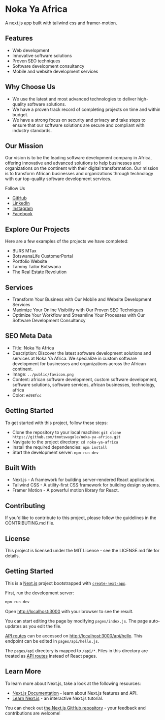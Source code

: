 
# Noka Ya Africa

A next.js app built with tailwind css and framer-motion.

## Features

- Web development
- Innovative software solutions
- Proven SEO techniques
- Software development consultancy
- Mobile and website development services

## Why Choose Us

- We use the latest and most advanced technologies to deliver high-quality software solutions.
- We have a proven track record of completing projects on time and within budget.
- We have a strong focus on security and privacy and take steps to ensure that our software solutions are secure and compliant with industry standards.

## Our Mission

Our vision is to be the leading software development company in Africa, offering innovative and advanced solutions to help businesses and organizations on the continent with their digital transformation. Our mission is to transform African businesses and organizations through technology with our top-quality software development services.

Follow Us
- [GitHub](https://github.com/tmotswagole)
- [LinkedIn](https://www.linkedin.com/in/thabiso-solomon-motswagole/)
- [Instagram](https://www.instagram.com/rethabiso/)
- [Facebook](https://www.facebook.com/profile.php?id=100088387955886)

## Explore Our Projects

Here are a few examples of the projects we have completed:

- BURS MTax
- BotswanaLife CustomerPortal
- Portfolio Website
- Tammy Tailor Botswana
- The Real Estate Revolution

## Services

- Transform Your Business with Our Mobile and Website Development Services
- Maximize Your Online Visibility with Our Proven SEO Techniques
- Optimize Your Workflow and Streamline Your Processes with Our Software Development Consultancy

## SEO Meta Data

- Title: Noka Ya Africa
- Description: Discover the latest software development solutions and services at Noka Ya Africa. We specialize in custom software development for businesses and organizations across the African continent.
- Image: `../public/favicon.png`
- Content: african software development, custom software development, software solutions, software services, african businesses, technology, africa
- Color: `#d98fcc`

## Getting Started

To get started with this project, follow these steps:

- Clone the repository to your local machine: `git clone https://github.com/tmotswagole/noka-ya-africa.git`
- Navigate to the project directory: `cd noka-ya-africa`
- Install the required dependencies: `npm install`
- Start the development server: `npm run dev`

## Built With

- Next.js - A framework for building server-rendered React applications.
- Tailwind CSS - A utility-first CSS framework for building design systems.
- Framer Motion - A powerful motion library for React.

## Contributing

If you'd like to contribute to this project, please follow the guidelines in the CONTRIBUTING.md file.

## License

This project is licensed under the MIT License - see the LICENSE.md file for details.

## Getting Started

This is a [Next.js](https://nextjs.org/) project bootstrapped with [`create-next-app`](https://github.com/vercel/next.js/tree/canary/packages/create-next-app).

First, run the development server:

```bash
npm run dev
```

Open [http://localhost:3000](http://localhost:3000) with your browser to see the result.

You can start editing the page by modifying `pages/index.js`. The page auto-updates as you edit the file.

[API routes](https://nextjs.org/docs/api-routes/introduction) can be accessed on [http://localhost:3000/api/hello](http://localhost:3000/api/hello). This endpoint can be edited in `pages/api/hello.js`.

The `pages/api` directory is mapped to `/api/*`. Files in this directory are treated as [API routes](https://nextjs.org/docs/api-routes/introduction) instead of React pages.

## Learn More

To learn more about Next.js, take a look at the following resources:

- [Next.js Documentation](https://nextjs.org/docs) - learn about Next.js features and API.
- [Learn Next.js](https://nextjs.org/learn) - an interactive Next.js tutorial.

You can check out [the Next.js GitHub repository](https://github.com/vercel/next.js/) - your feedback and contributions are welcome!
